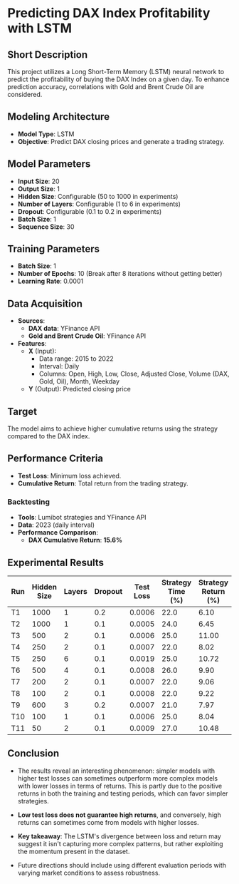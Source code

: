 # Predicting DAX Index Profitability with LSTM

## Short Description

This project utilizes a Long Short-Term Memory (LSTM) neural network to predict the profitability of buying the DAX Index on a given day. To enhance prediction accuracy, correlations with Gold and Brent Crude Oil are considered.

## Modeling Architecture

- **Model Type**: LSTM
- **Objective**: Predict DAX closing prices and generate a trading strategy.

## Model Parameters

- **Input Size**: 20
- **Output Size**: 1
- **Hidden Size**: Configurable (50 to 1000 in experiments)
- **Number of Layers**: Configurable (1 to 6 in experiments)
- **Dropout**: Configurable (0.1 to 0.2 in experiments)
- **Batch Size**: 1
- **Sequence Size**: 30

## Training Parameters

- **Batch Size**: 1
- **Number of Epochs**: 10 (Break after 8 iterations without getting better)
- **Learning Rate**: 0.0001

## Data Acquisition

- **Sources**:
  - **DAX data**: YFinance API
  - **Gold and Brent Crude Oil**: YFinance API
- **Features**:
  - **X** (Input):
    - Data range: 2015 to 2022
    - Interval: Daily
    - Columns: Open, High, Low, Close, Adjusted Close, Volume (DAX, Gold, Oil), Month, Weekday
  - **Y** (Output): Predicted closing price

## Target

The model aims to achieve higher cumulative returns using the strategy compared to the DAX index.

## Performance Criteria

- **Test Loss**: Minimum loss achieved.
- **Cumulative Return**: Total return from the trading strategy.

### Backtesting

- **Tools**: Lumibot strategies and YFinance API
- **Data**: 2023 (daily interval)
- **Performance Comparison**:
  - **DAX Cumulative Return**: **15.6%**

## Experimental Results

| Run  | Hidden Size | Layers | Dropout | Test Loss | Strategy Time (%) | Strategy Return (%) | CAGR (%) | Trades                                                                 | Tearsheet                                                                 |
|------|-------------|--------|---------|-----------|--------------------|---------------------|----------|------------------------------------------------------------------------|---------------------------------------------------------------------------|
| T1   | 1000        | 1      | 0.2     | 0.0006    | 22.0              | 6.10                | 6.10     | [T1_trades.html](results/T1_trades.html)            | [T1_tearsheet.html](results/T1_tearsheet.html)         |
| T2   | 1000        | 1      | 0.1     | 0.0005    | 24.0              | 6.45                | 6.54     | [T2_trades.html](results/T2_trades.html)            | [T2_tearsheet.html](results/T2_tearsheet.html)         |
| T3   | 500         | 2      | 0.1     | 0.0006    | 25.0              | 11.00               | 11.17    | [T3_trades.html](results/T3_trades.html)            | [T3_tearsheet.html](results/T3_tearsheet.html)         |
| T4   | 250         | 2      | 0.1     | 0.0007    | 22.0              | 8.02                | 8.14     | [T4_trades.html](results/T4_trades.html)            | [T4_tearsheet.html](results/T4_tearsheet.html)         |
| T5   | 250         | 6      | 0.1     | 0.0019    | 25.0              | 10.72               | 10.88    | [T5_trades.html](results/T5_trades.html)            | [T5_tearsheet.html](results/T5_tearsheet.html)         |
| T6   | 500         | 4      | 0.1     | 0.0008    | 26.0              | 9.90                | 10.04    | [T6_trades.html](results/T6_trades.html)            | [T6_tearsheet.html](results/T6_tearsheet.html)         |
| T7   | 200         | 2      | 0.1     | 0.0007    | 22.0              | 9.06                | 9.19     | [T7_trades.html](results/T7_trades.html)            | [T7_tearsheet.html](results/T7_tearsheet.html)         |
| T8   | 100         | 2      | 0.1     | 0.0008    | 22.0              | 9.22                | 9.35     | [T8_trades.html](results/T8_trades.html)            | [T8_tearsheet.html](results/T8_tearsheet.html)         |
| T9   | 600         | 3      | 0.2     | 0.0007    | 21.0              | 7.97                | 7.97     | [T9_trades.html](results/T9_trades.html)            | [T9_tearsheet.html](results/T9_tearsheet.html)         |
| T10  | 100         | 1      | 0.1     | 0.0006    | 25.0              | 8.04                | 8.16     | [T10_trades.html](results/T10_trades.html)          | [T10_tearsheet.html](results/T10_tearsheet.html)       |
| T11  | 50          | 2      | 0.1     | 0.0009    | 27.0              | 10.48               | 10.64    | [T11_trades.html](results/T11_trades.html)          | [T11_tearsheet.html](results/T11_tearsheet.html)       |

## Conclusion

- The results reveal an interesting phenomenon: simpler models with higher test losses can sometimes outperform more complex models with lower losses in terms of returns. This is partly due to the positive returns in both the training and testing periods, which can favor simpler strategies.

- **Low test loss does not guarantee high returns**, and conversely, high returns can sometimes come from models with higher losses.

- **Key takeaway**: The LSTM's divergence between loss and return may suggest it isn't capturing more complex patterns, but rather exploiting the momentum present in the dataset.

- Future directions should include using different evaluation periods with varying market conditions to assess robustness.